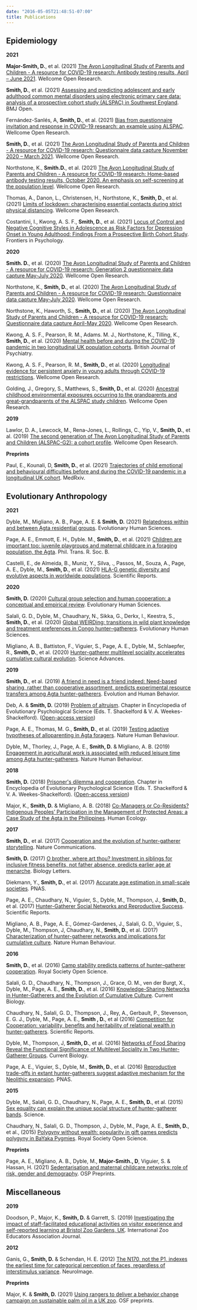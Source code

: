 ```yaml
---
date: "2016-05-05T21:48:51-07:00"
title: Publications
---
```


## Epidemiology

**2021**

**Major-Smith, D.**, et al. (2021) [The Avon Longitudinal Study of Parents and Children - A resource for COVID-19 research: Antibody testing results, April – June 2021](https://wellcomeopenresearch.org/articles/6-283). Wellcome Open Research.

**Smith, D.**, et al. (2021) [Assessing and predicting adolescent and early adulthood common mental disorders using electronic primary care data: analysis of a prospective cohort study (ALSPAC) in Southwest England](https://bmjopen.bmj.com/content/11/10/e053624). BMJ Open.

Fernández-Sanlés, A, **Smith, D.**, et al. (2021) [Bias from questionnaire invitation and response in COVID-19 research: an example using ALSPAC](https://wellcomeopenresearch.org/articles/6-184). Wellcome Open Research.

**Smith, D.**, et al. (2021) [The Avon Longitudinal Study of Parents and Children - A resource for COVID-19 research: Questionnaire data capture November 2020 – March 2021](https://wellcomeopenresearch.org/articles/6-155). Wellcome Open Research.

Northstone, K., **Smith.D.**, et al. (2021) [The Avon Longitudinal Study of Parents and Children - A resource for COVID-19 research: Home-based antibody testing results, October 2020. An emphasis on self-screening at the population level](https://wellcomeopenresearch.org/articles/6-34). Wellcome Open Research.

Thomas, A., Danon, L., Christensen, H., Northstone, K., **Smith, D.**, et al. (2021) [Limits of lockdown: characterising essential contacts during strict physical distancing](https://wellcomeopenresearch.org/articles/6-116). Wellcome Open Research.

Costantini, I., Kwong, A. S. F., **Smith, D.**, et al. (2021) [Locus of Control and Negative Cognitive Styles in Adolescence as Risk Factors for Depression Onset in Young Adulthood: Findings From a Prospective Birth Cohort Study](https://www.frontiersin.org/articles/10.3389/fpsyg.2021.599240/full). Frontiers in Psychology.


**2020**

**Smith. D.**, et al. (2020) [The Avon Longitudinal Study of Parents and Children - A resource for COVID-19 research: Generation 2 questionnaire data capture May-July 2020](https://wellcomeopenresearch.org/articles/5-278). Wellcome Open Research.

Northstone, K., **Smith, D.**, et al. (2020) [The Avon Longitudinal Study of Parents and Children - A resource for COVID-19 research: Questionnaire data capture May-July 2020](https://wellcomeopenresearch.org/articles/5-210). Wellcome Open Research.

Northstone, K., Haworth, S., **Smith, D.**, et al. (2020) [The Avon Longitudinal Study of Parents and Children - A resource for COVID-19 research: Questionnaire data capture April-May 2020](https://wellcomeopenresearch.org/articles/5-127). Wellcome Open Research.

Kwong, A. S. F., Pearson, R. M., Adams. M. J., Northstone, K., Tilling, K., **Smith, D.**, et al. (2020) [Mental health before and during the COVID-19 pandemic in two longitudinal UK population cohorts](https://www.cambridge.org/core/journals/the-british-journal-of-psychiatry/article/mental-health-before-and-during-the-covid19-pandemic-in-two-longitudinal-uk-population-cohorts/2BE4E04F9F7E52B2BCFD7B9FB7833052). British Journal of Psychiatry.

Kwong, A. S. F., Pearson, R. M., **Smith, D.**, et al. (2020) [Longitudinal evidence for persistent anxiety in young adults through COVID-19 restrictions](https://wellcomeopenresearch.org/articles/5-195). Wellcome Open Research.

Golding, J., Gregory, S., Matthews, S., **Smith, D.**, et al. (2020) [Ancestral childhood environmental exposures occurring to the grandparents and great-grandparents of the ALSPAC study children](https://wellcomeopenresearch.org/articles/5-207). Wellcome Open Research.


**2019**

Lawlor, D. A., Lewcock, M., Rena-Jones, L., Rollings, C., Yip, V., **Smith, D.**, et al. (2019) [The second generation of The Avon Longitudinal Study of Parents and Children (ALSPAC-G2): a cohort profile](https://wellcomeopenresearch.org/articles/4-36). Wellcome Open Research.



**Preprints**

Paul, E., Kounali, D, **Smith, D.**, et al. (2021) [Trajectories of child emotional and behavioural difficulties before and during the COVID-19 pandemic in a longitudinal UK cohort](https://www.medrxiv.org/content/10.1101/2021.05.11.21257040v1). MedRxiv.



## Evolutionary Anthropology

**2021**

Dyble, M., Migliano, A. B., Page, A. E. & **Smith, D.** (2021) [Relatedness within and between Agta residential groups](https://www.cambridge.org/core/journals/evolutionary-human-sciences/article/relatedness-within-and-between-agta-residential-groups/BA9602DCFAA9A22DD7C8C738ABE01FAF). Evolutionary Human Sciences.

Page, A. E., Emmott, E. H., Dyble. M., **Smith, D.**, et al. (2021) [Children are important too: juvenile playgroups and maternal childcare in a foraging population, the Agta](https://royalsocietypublishing.org/doi/10.1098/rstb.2020.0026). Phil. Trans. R. Soc. B.

Castelli, E., de Almeida, B., Muniz, Y., Silva, ., Passos, M., Souza, A., Page, A. E., Dyble, M., **Smith, D.**, et al. (2021) [HLA-G genetic diversity and evolutive aspects in worldwide populations](https://www.nature.com/articles/s41598-021-02106-4). Scientific Reports.

**2020**

**Smith, D.** (2020) [Cultural group selection and human cooperation: a conceptual and empirical review](https://www.cambridge.org/core/journals/evolutionary-human-sciences/article/cultural-group-selection-and-human-cooperation-a-conceptual-and-empirical-review/3BEEC0756C9D4DFA7D97A320D9D54AB3#article). Evolutionary Human Sciences.

Salali, G. D., Dyble, M., Chaudhary, N., Sikka, G., Derkx, I., Keestra, S., **Smith, D.**, et al. (2020) [Global WEIRDing: transitions in wild plant knowledge and treatment preferences in Congo hunter–gatherers](https://www.cambridge.org/core/journals/evolutionary-human-sciences/article/global-weirding-transitions-in-wild-plant-knowledge-and-treatment-preferences-in-congo-huntergatherers/4F222FFF9292D381F2BDBD5C60C8B796). Evolutionary Human Sciences.

Migliano, A. B., Battiston, F., Viguier, S., Page, A. E., Dyble, M., Schlaepfer, R., **Smith, D.**, et al. (2020) [Hunter-gatherer multilevel sociality accelerates cumulative cultural evolution](https://www.science.org/doi/10.1126/sciadv.aax5913). Science Advances.

**2019**

**Smith, D.**, et al. (2019) [A friend in need is a friend indeed: Need-based sharing, rather than cooperative assortment, predicts experimental resource transfers among Agta hunter-gatherers](https://www.sciencedirect.com/science/article/pii/S1090513818301235?via%3Dihub). Evolution and Human Behavior.

Deb, A. & **Smith, D.** (2019) [Problem of altruism](https://link.springer.com/referenceworkentry/10.1007%2F978-3-319-16999-6_1199-1). Chapter in Encyclopedia of Evolutionary Psychological Science (Eds. T. Shackelford & V. A. Weekes-Shackelford). ([Open-access version](https://research-information.bris.ac.uk/en/publications/problem-of-altruism))

Page, A. E., Thomas, M. G., **Smith, D.**, et al. (2019) [Testing adaptive hypotheses of alloparenting in Agta foragers](https://www.nature.com/articles/s41562-019-0679-2). Nature Human Behaviour.

Dyble, M., Thorley, J., Page, A. E., **Smith, D.** & Migliano, A. B. (2019) [Engagement in agricultural work is associated with reduced leisure time among Agta hunter-gatherers](https://www.nature.com/articles/s41562-019-0614-6). Nature Human Behaviour.

**2018**

**Smith, D.** (2018) [Prisoner's dilemma and cooperation](https://link.springer.com/referenceworkentry/10.1007%2F978-3-319-16999-6_3757-1). Chapter in Encyclopedia of Evolutionary Psychological Science (Eds. T. Shackelford & V. A. Weekes-Shackelford). ([Open-access version](https://research-information.bris.ac.uk/en/publications/prisoners-dilemma-and-cooperation))

Major, K., **Smith, D.** & Migliano, A. B. (2018) [Co-Managers or Co-Residents? Indigenous Peoples’ Participation in the Management of Protected Areas: a Case Study of the Agta in the Philippines](https://link.springer.com/article/10.1007/s10745-018-0007-x). Human Ecology.

**2017**

**Smith, D.**, et al. (2017) [Cooperation and the evolution of hunter-gatherer storytelling](https://www.nature.com/articles/s41467-017-02036-8). Nature Communications.

**Smith, D.** (2017) [O brother, where art thou? Investment in siblings for inclusive fitness benefits, not father absence, predicts earlier age at menarche](https://royalsocietypublishing.org/doi/10.1098/rsbl.2017.0464). Biology Letters.

Diekmann, Y., **Smith, D.**, et al. (2017) [Accurate age estimation in small-scale societies](https://www.pnas.org/content/114/31/8205). PNAS.

Page, A. E., Chaudhary, N., Viguier, S., Dyble, M., Thompson, J., **Smith, D.**, et al. (2017) [Hunter-Gatherer Social Networks and Reproductive Success](https://www.nature.com/articles/s41598-017-01310-5). Scientific Reports.

Migliano, A. B., Page, A. E., Gómez-Gardenes, J., Salali, G. D., Viguier, S., Dyble, M., Thompson, J, Chaudhary, N., **Smith, D.**, et al. (2017) [Characterization of hunter-gatherer networks and implications for cumulative culture](https://www.nature.com/articles/s41562-016-0043). Nature Human Behaviour.

**2016**

**Smith, D.**, et al. (2016) [Camp stability predicts patterns of hunter–gatherer cooperation](https://royalsocietypublishing.org/doi/10.1098/rsos.160131). Royal Society Open Science.

Salali, G. D., Chaudhary, N., Thompson, J., Grace, O. M., ven der Burgt, X., Dyble, M., Page, A. E., **Smith, D.**, et al. (2016) [Knowledge-Sharing Networks in Hunter-Gatherers and the Evolution of Cumulative Culture](https://www.cell.com/current-biology/fulltext/S0960-9822(16)30766-7?_returnURL=https%3A%2F%2Flinkinghub.elsevier.com%2Fretrieve%2Fpii%2FS0960982216307667%3Fshowall%3Dtrue). Current Biology.

Chaudhary, N., Salali, G. D., Thompson, J., Rey, A., Gerbault, P., Stevenson, E. G. J., Dyble, M., Page, A. E., **Smith , D.**, et al (2016) [Competition for Cooperation: variability, benefits and heritability of relational wealth in hunter-gatherers](https://www.nature.com/articles/srep29120). Scientific Reports.

Dyble, M., Thompson, J, **Smith, D.**, et al. (2016) [Networks of Food Sharing Reveal the Functional Significance of Multilevel Sociality in Two Hunter-Gatherer Groups](https://www.cell.com/current-biology/fulltext/S0960-9822(16)30564-4?_returnURL=https%3A%2F%2Flinkinghub.elsevier.com%2Fretrieve%2Fpii%2FS0960982216305644%3Fshowall%3Dtrue). Current Biology.

Page, A. E., Viguier, S., Dyble, M., **Smith, D.**, et al. (2016) [Reproductive trade-offs in extant hunter-gatherers suggest adaptive mechanism for the Neolithic expansion](https://www.pnas.org/content/113/17/4694). PNAS.

**2015**

Dyble, M., Salali, G. D., Chaudhary, N., Page, A. E., **Smith, D.**, et al. (2015) [Sex equality can explain the unique social structure of hunter-gatherer bands](https://www.science.org/lookup/doi/10.1126/science.aaa5139). Science.

Chaudhary, N., Salali, G. D., Thompson, J., Dyble, M., Page, A. E., **Smith, D.**, et al., (2015) [Polygyny without wealth: popularity in gift games predicts polygyny in BaYaka Pygmies](https://royalsocietypublishing.org/doi/10.1098/rsos.150054). Royal Society Open Science.

**Preprints**

Page, A. E., Migliano, A. B., Dyble, M., **Major-Smith., D**, Viguier, S. & Hassan, H. (2021) [Sedentarisation and maternal childcare networks: role of risk, gender and demography](https://osf.io/t2qey/). OSP Preprints.



## Miscellaneous

**2019**

Doodson, P., Major, K., **Smith, D.** & Garrett, S. (2019) [Investigating the impact of staff-facilitated educational activities on visitor experience and self-reported learning at Bristol Zoo Gardens, UK](http://izea.net/wp-content/uploads/2020/11/IZE-Journal-2019-digital_compressed.pdf). International Zoo Educators Association Journal.

**2012**

Ganis, G., **Smith, D.** & Schendan, H. E. (2012) [The N170, not the P1, indexes the earliest time for categorical perception of faces, regardless of interstimulus variance](https://www.sciencedirect.com/science/article/pii/S1053811912005319?via%3Dihub). NeuroImage.

**Preprints**

Major, K. & **Smith, D.** (2021) [Using rangers to deliver a behavior change campaign on sustainable palm oil in a UK zoo](https://osf.io/sn7by). OSF preprints.




